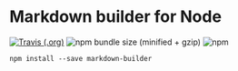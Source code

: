 # Markdown builder for Node 
[![Travis (.org)](https://img.shields.io/travis/flxwu/markdown-builder.svg)](https://travis-ci.org/flxwu/markdown-builder)
![npm bundle size (minified + gzip)](https://img.shields.io/bundlephobia/minzip/markdown-builder.svg)
![npm](https://img.shields.io/npm/v/markdown-builder.svg)



```
npm install --save markdown-builder
```
